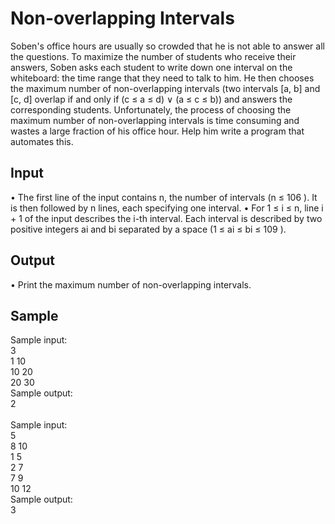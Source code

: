 # Non-overlapping Intervals

Soben's office hours are usually so crowded that he is not able to answer all the questions. To
maximize the number of students who receive their answers, Soben asks each student to write down
one interval on the whiteboard: the time range that they need to talk to him. He then chooses the
maximum number of non-overlapping intervals (two intervals [a, b] and [c, d] overlap if and only if
(c ≤ a ≤ d) ∨ (a ≤ c ≤ b)) and answers the corresponding students. Unfortunately, the process of
choosing the maximum number of non-overlapping intervals is time consuming and wastes a large
fraction of his office hour. Help him write a program that automates this.

## Input
• The first line of the input contains n, the number of intervals (n ≤ 106
). It is then followed
by n lines, each specifying one interval.
• For 1 ≤ i ≤ n, line i + 1 of the input describes the i-th interval. Each interval is described by
two positive integers ai and bi separated by a space (1 ≤ ai ≤ bi ≤ 109
).
## Output
• Print the maximum number of non-overlapping intervals.

## Sample
Sample input:<br>
3<br>
1 10<br>
10 20<br>
20 30<br>
Sample output:<br>
2<br><br>
Sample input:<br>
5<br>
8 10<br>
1 5<br>
2 7<br>
7 9<br>
10 12<br>
Sample output:<br>
3<br>
